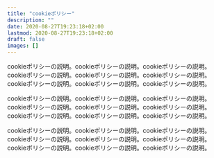```yaml
---
title: "cookieポリシー"
description: ""
date: 2020-08-27T19:23:18+02:00
lastmod: 2020-08-27T19:23:18+02:00
draft: false
images: []
---
```


cookieポリシーの説明。cookieポリシーの説明。cookieポリシーの説明。
cookieポリシーの説明。cookieポリシーの説明。cookieポリシーの説明。
cookieポリシーの説明。cookieポリシーの説明。cookieポリシーの説明。

cookieポリシーの説明。cookieポリシーの説明。cookieポリシーの説明。
cookieポリシーの説明。cookieポリシーの説明。cookieポリシーの説明。
cookieポリシーの説明。cookieポリシーの説明。cookieポリシーの説明。

cookieポリシーの説明。cookieポリシーの説明。cookieポリシーの説明。
cookieポリシーの説明。cookieポリシーの説明。cookieポリシーの説明。
cookieポリシーの説明。cookieポリシーの説明。cookieポリシーの説明。
